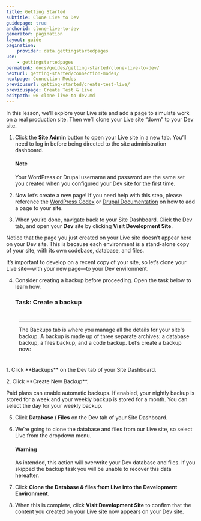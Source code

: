 ```yaml
---
title: Getting Started
subtitle: Clone Live to Dev
guidepage: true
anchorid: clone-live-to-dev
generator: pagination
layout: guide
pagination:
    provider: data.gettingstartedpages
use:
    - gettingstartedpages
permalink: docs/guides/getting-started/clone-live-to-dev/
nexturl: getting-started/connection-modes/
nextpage: Connection Modes
previousurl: getting-started/create-test-live/
previouspage: Create Test & Live
editpath: 06-clone-live-to-dev.md
---
```


In this lesson, we’ll explore your Live site and add a page to simulate work on a real production site. Then we’ll clone your Live site “down” to your Dev site.

1. Click the **Site Admin** button to open your Live site in a new tab. You’ll need to log in before being directed to the site administration dashboard.

    <div class="alert alert-info">
    <h4 class="info">Note</h4>
    <p>Your WordPress or Drupal username and password are the same set you created when you configured your Dev site for the first time.
    </p></div>

2. Now let’s create a new page! If you need help with this step, please reference the [WordPress Codex](https://codex.wordpress.org/Posts/) or [Drupal Documentation](https://www.drupal.org/docs/8/administering-drupal-8-site/managing-content/) on how to add a page to your site.

3. When you’re done, navigate back to your Site Dashboard. Click the Dev tab, and open your **Dev** site by clicking **Visit Development Site**.

  Notice that the page you just created on your Live site doesn’t appear here on your Dev site. This is because each environment is a stand-alone copy of your site, with its own codebase, database, and files.

  It’s important to develop on a recent copy of your site, so let’s clone your Live site—with your new page—to your Dev environment.

4. Consider creating a backup before proceeding. Open the task below to learn how.

    <div class="panel panel-video" id="accordion">
      <div class="panel-heading panel-video-heading">
        <a class="accordion-toggle panel-video-title collapsed" data-toggle="collapse" data-parent="#accordion" data-proofer-ignore data-target="#ssh-task"><h3 class="panel-title panel-video-title" style="cursor:pointer;">Task: Create a backup</h3></a>
      </div>
      <div id="ssh-task" class="collapse" style="padding:10px;">
        <hr>
        <div markdown="1">
     <p>  
        The Backups tab is where you manage all the details for your site's backup. A backup is made up of three separate archives: a database backup, a files backup, and a code backup.  Let’s create a backup now: </p>

<p>       1. Click **Backups** on the Dev tab of your Site Dashboard.</p>
<p>       2. Click **Create New Backup**. </p>
<p>
Paid plans can enable automatic backups. If enabled, your nightly backup is stored for a week and your weekly backup is stored for a month. You can select the day for your weekly backup.</p>
        </div>
      </div>
    </div>
    
5. Click **Database / Files** on the Dev tab of your Site Dashboard.

6. We’re going to clone the database and files from our Live site, so select Live from the dropdown menu.

    <div class="alert alert-danger" role="alert">
      <h4 class="info">Warning</h4>
      <p>As intended, this action will overwrite your Dev database and files. If you skipped the backup task you will be unable to recover this data hereafter.</p>
    </div>

7. Click **Clone the Database & files from Live into the Development Environment**.

8. When this is complete, click **Visit Development Site** to confirm that the content you created on your Live site now appears on your Dev site.
